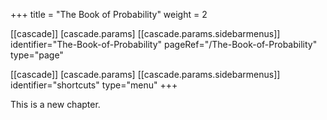 +++
title = "The Book of Probability"
weight = 2

[[cascade]]
    [cascade.params]
        [[cascade.params.sidebarmenus]]
            identifier="The-Book-of-Probability"
            pageRef="/The-Book-of-Probability"
            type="page"

[[cascade]]
    [cascade.params]
        [[cascade.params.sidebarmenus]]
            identifier="shortcuts"
            type="menu"
+++

This is a new chapter.

